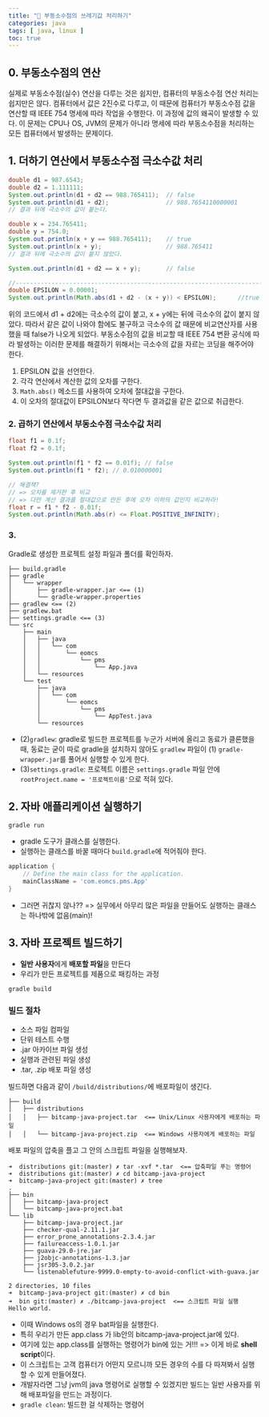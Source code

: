 ```yaml
---
title: "🍵 부동소수점의 쓰레기값 처리하기"
categories: java
tags: [ java, linux ]
toc: true
---
```


## 0. 부동소수점의 연산

실제로 부동소수점(실수) 연산을 다루는 것은 쉽지만, 컴퓨터의 부동소수점 연산 처리는 쉽지만은 않다. 컴퓨터에서 값은 2진수로 다루고, 이 때문에 컴퓨터가 부동소수점 값을 연산할 때 IEEE 754 명세에 따라 작업을 수행한다. 이 과정에 값의 왜곡이 발생할 수 있다. 이 문제는 CPU나 OS, JVM의 문제가 아니라 명세에 따라 부동소수점을 처리하는 모든 컴퓨터에서 발생하는 문제이다. 




## 1. 더하기 연산에서 부동소수점 극소수값 처리
```java
double d1 = 987.6543;
double d2 = 1.111111;
System.out.println(d1 + d2 == 988.765411);	// false
System.out.println(d1 + d2);				// 988.7654110000001
// 결과 뒤에 극소수의 값이 붙는다.

double x = 234.765411;
double y = 754.0;
System.out.println(x + y == 988.765411);	// true
System.out.println(x + y);					// 988.765411
// 결과 뒤에 극소수의 값이 붙지 않았다.

System.out.println(d1 + d2 == x + y); 		// false

//---------------------------------------------------------------------
double EPSILON = 0.00001;
System.out.println(Math.abs(d1 + d2 - (x + y)) < EPSILON);		//true
```

위의 코드에서 d1 + d2에는 극소수의 값이 붙고,  x + y에는 뒤에 극소수의 값이 붙지 않았다. 따라서 같은 값이 나와야 함에도 불구하고 극소수의 값 때문에 비교연산자를 사용했을 때 false가 나오게 되었다.  부동소수점의 값을 비교할 때 IEEE 754 변환 공식에 따라 발생하는 이러한 문제를 해결하기 위해서는 극소수의 값을 자르는 코딩을 해주어야 한다.

1. EPSILON  값을 선언한다. 
2. 각각 연산에서 계산한 값의 오차를 구한다.
3. `Math.abs()` 메소드를 사용하여 오차에 절대값을 구한다. 
4. 이 오차의 절대값이 EPSILON보다 작다면 두 결과값을 같은 값으로 취급한다.



### 2. 곱하기 연산에서 부동소수점 극소수값 처리

```java
float f1 = 0.1f;
float f2 = 0.1f;

System.out.println(f1 * f2 == 0.01f); // false
System.out.println(f1 * f2); // 0.010000001

// 해결책?
// => 오차를 제거한 후 비교
// => 다만 계산 결과를 절대값으로 만든 후에 오차 이하의 값인지 비교하라!
float r = f1 * f2 - 0.01f;
System.out.println(Math.abs(r) <= Float.POSITIVE_INFINITY);
```



### 3. 





Gradle로 생성한 프로젝트 설정 파일과 폴더를 확인하자.

```
├── build.gradle
├── gradle
│   └── wrapper
│       ├── gradle-wrapper.jar <== (1)
│       └── gradle-wrapper.properties
├── gradlew <== (2)
├── gradlew.bat
├── settings.gradle <== (3)
└── src
    ├── main
    │   ├── java
    │   │   └── com
    │   │       └── eomcs
    │   │           └── pms
    │   │               └── App.java
    │   └── resources
    └── test
        ├── java
        │   └── com
        │       └── eomcs
        │           └── pms
        │               └── AppTest.java
        └── resources

```
- (2)`gradlew`: gradle로 빌드한 프로젝트를 누군가 서버에 올리고 동료가 클론했을 때, 동료는 굳이 따로 gradle을 설치하지 않아도 `gradlew` 파일이 (1) `gradle-wrapper.jar`를 풀어서 실행할 수 있게 한다.
- (3)`settings.gradle`: 프로젝트 이름은 `settings.gradle` 파일 안에 `rootProject.name = '프로젝트이름'`으로 적혀 있다.

## 2. 자바 애플리케이션 실행하기

`gradle run`

- gradle 도구가 클래스를 실행한다. 
- 실행하는 클래스를 바꿀 때마다 `build.gradle`에 적어줘야 한다.

```gradle
application {
    // Define the main class for the application.
    mainClassName = 'com.eomcs.pms.App'
}
```

- 그러면 귀찮지 않나?? => 실무에서 아무리 많은 파일을 만들어도 실행하는 클래스는 하나밖에 없음(main)!

## 3. 자바 프로젝트 빌드하기

- **일반 사용자**에게 **배포할 파일**을 만든다
- 우리가 만든 프로젝트를 제품으로 패킹하는 과정


`gradle build`

### 빌드 절차
- 소스 파일 컴파일
- 단위 테스트 수행
- .jar 아카이브 파일 생성
- 실행과 관련된 파일 생성
- .tar, .zip  배포 파일 생성

빌드하면 다음과 같이 `/build/distributions/`에 배포파일이 생긴다.

```
├── build
│   ├── distributions
│   │   ├── bitcamp-java-project.tar  <== Unix/Linux 사용자에게 배포하는 파일
│   │   └── bitcamp-java-project.zip  <== Windows 사용자에게 배포하는 파일
```

배포 파일의 압축을 플고 그 안의 스크립트 파일을 실행해보자.

```console
➜  distributions git:(master) ✗ tar -xvf *.tar  <== 압축파일 푸는 명령어 
➜  distributions git:(master) ✗ cd bitcamp-java-project 
➜  bitcamp-java-project git:(master) ✗ tree
.
├── bin
│   ├── bitcamp-java-project
│   └── bitcamp-java-project.bat
└── lib
    ├── bitcamp-java-project.jar
    ├── checker-qual-2.11.1.jar
    ├── error_prone_annotations-2.3.4.jar
    ├── failureaccess-1.0.1.jar
    ├── guava-29.0-jre.jar
    ├── j2objc-annotations-1.3.jar
    ├── jsr305-3.0.2.jar
    └── listenablefuture-9999.0-empty-to-avoid-conflict-with-guava.jar

2 directories, 10 files
➜  bitcamp-java-project git:(master) ✗ cd bin 
➜  bin git:(master) ✗ ./bitcamp-java-project  <== 스크립트 파일 실행
Hello world.
```
- 이때 Windows os의 경우 bat파일을 실행한다. 
- 특히 우리가 만든 app.class 가 lib안의 bitcamp-java-project.jar에 있다.
- 여기에 있는 app.class를 실행하는 명령어가 bin에 있는 거!!! => 이게 바로 **shell script**이다.
- 이 스크립트는 고객 컴퓨터가 어떤지 모르니까 모든 경우의 수를 다 따져봐서 실행할 수 있게 만들어졌다.
- 개발자라면 그냥 jvm의 java 명령어로 실행할 수 있겠지만 빌드는 일반 사용자를 위해 배포파일을 만드는 과정이다.
- `gradle clean`: 빌드한 걸 삭제하는 명령어